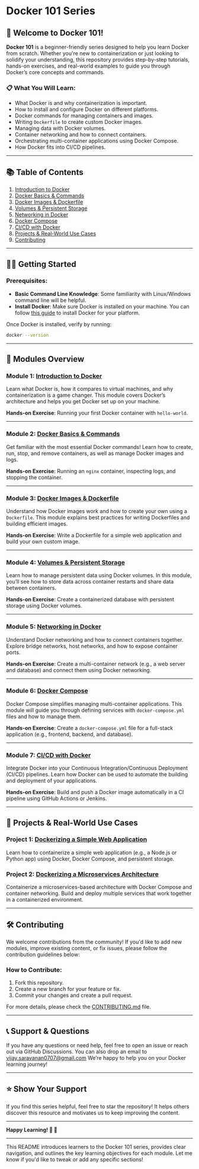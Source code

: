 # Docker 101 Series

## 🚀 Welcome to Docker 101!

**Docker 101** is a beginner-friendly series designed to help you learn Docker from scratch. Whether you're new to containerization or just looking to solidify your understanding, this repository provides step-by-step tutorials, hands-on exercises, and real-world examples to guide you through Docker’s core concepts and commands.

### 📋 What You Will Learn:
- What Docker is and why containerization is important.
- How to install and configure Docker on different platforms.
- Docker commands for managing containers and images.
- Writing `Dockerfile` to create custom Docker images.
- Managing data with Docker volumes.
- Container networking and how to connect containers.
- Orchestrating multi-container applications using Docker Compose.
- How Docker fits into CI/CD pipelines.
  
---

## 📚 Table of Contents

1. [Introduction to Docker](#module-1-introduction-to-docker)
2. [Docker Basics & Commands](#module-2-docker-basics--commands)
3. [Docker Images & Dockerfile](#module-3-docker-images--dockerfile)
4. [Volumes & Persistent Storage](#module-4-volumes--persistent-storage)
5. [Networking in Docker](#module-5-networking-in-docker)
6. [Docker Compose](#module-6-docker-compose)
7. [CI/CD with Docker](#module-7-cicd-with-docker)
8. [Projects & Real-World Use Cases](#projects--real-world-use-cases)
9. [Contributing](#contributing)

---

## 🧑‍💻 Getting Started

### Prerequisites:
- **Basic Command Line Knowledge**: Some familiarity with Linux/Windows command line will be helpful.
- **Install Docker**: Make sure Docker is installed on your machine. You can follow [this guide](https://docs.docker.com/get-docker/) to install Docker for your platform.

Once Docker is installed, verify by running:
```bash
docker --version
```

---

## 📘 Modules Overview

### Module 1: [Introduction to Docker](./01-introduction)
Learn what Docker is, how it compares to virtual machines, and why containerization is a game changer. This module covers Docker’s architecture and helps you get Docker set up on your machine.

**Hands-on Exercise**: Running your first Docker container with `hello-world`.

---

### Module 2: [Docker Basics & Commands](./02-basic-commands)
Get familiar with the most essential Docker commands! Learn how to create, run, stop, and remove containers, as well as manage Docker images and logs.

**Hands-on Exercise**: Running an `nginx` container, inspecting logs, and stopping the container.

---

### Module 3: [Docker Images & Dockerfile](./03-images-dockerfile)
Understand how Docker images work and how to create your own using a `Dockerfile`. This module explains best practices for writing Dockerfiles and building efficient images.

**Hands-on Exercise**: Write a Dockerfile for a simple web application and build your own custom image.

---

### Module 4: [Volumes & Persistent Storage](./04-volumes)
Learn how to manage persistent data using Docker volumes. In this module, you’ll see how to store data across container restarts and share data between containers.

**Hands-on Exercise**: Create a containerized database with persistent storage using Docker volumes.

---

### Module 5: [Networking in Docker](./05-networking)
Understand Docker networking and how to connect containers together. Explore bridge networks, host networks, and how to expose container ports.

**Hands-on Exercise**: Create a multi-container network (e.g., a web server and database) and connect them using Docker networking.

---

### Module 6: [Docker Compose](./06-docker-compose)
Docker Compose simplifies managing multi-container applications. This module will guide you through defining services with `docker-compose.yml` files and how to manage them.

**Hands-on Exercise**: Create a `docker-compose.yml` file for a full-stack application (e.g., frontend, backend, and database).

---

### Module 7: [CI/CD with Docker](./07-ci-cd)
Integrate Docker into your Continuous Integration/Continuous Deployment (CI/CD) pipelines. Learn how Docker can be used to automate the building and deployment of your applications.

**Hands-on Exercise**: Build and push a Docker image automatically in a CI pipeline using GitHub Actions or Jenkins.

---

## 🎯 Projects & Real-World Use Cases

### Project 1: [Dockerizing a Simple Web Application](./projects/web-app-dockerized)
Learn how to containerize a simple web application (e.g., a Node.js or Python app) using Docker, Docker Compose, and persistent storage.

### Project 2: [Dockerizing a Microservices Architecture](./projects/microservices-architecture)
Containerize a microservices-based architecture with Docker Compose and container networking. Build and deploy multiple services that work together in a containerized environment.

---

## 🛠 Contributing

We welcome contributions from the community! If you'd like to add new modules, improve existing content, or fix issues, please follow the contribution guidelines below:

### How to Contribute:
1. Fork this repository.
2. Create a new branch for your feature or fix.
3. Commit your changes and create a pull request.

For more details, please check the [CONTRIBUTING.md](./CONTRIBUTING.md) file.

---

## 📞 Support & Questions

If you have any questions or need help, feel free to open an issue or reach out via GitHub Discussions. You can also drop an email to [vijay.saravanan0707@gmail.com](mailto:vijay.saravanan0707@gmail.com?subject=Docker-101)
We’re happy to help you on your Docker learning journey!

---

## ⭐️ Show Your Support

If you find this series helpful, feel free to star the repository! It helps others discover this resource and motivates us to keep improving the content.

---

**Happy Learning! 🚢 🐳**

---

This README introduces learners to the Docker 101 series, provides clear navigation, and outlines the key learning objectives for each module. Let me know if you'd like to tweak or add any specific sections!
